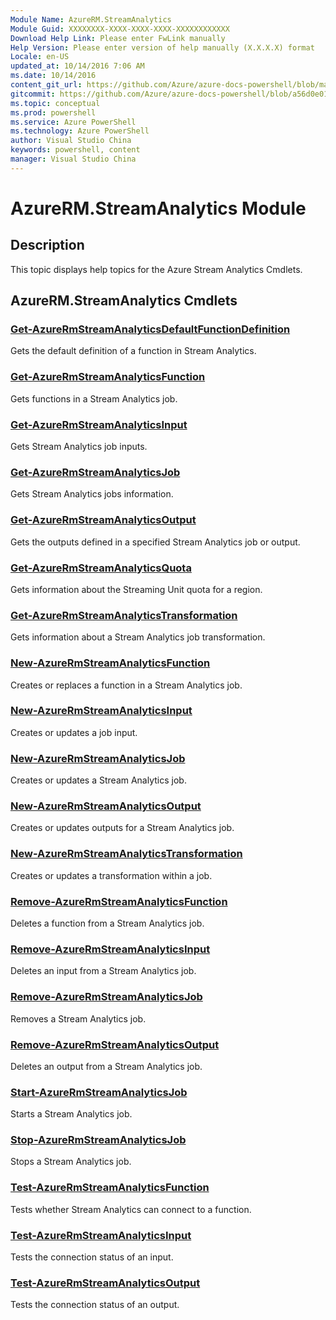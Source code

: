 ```yaml
---
Module Name: AzureRM.StreamAnalytics
Module Guid: XXXXXXXX-XXXX-XXXX-XXXX-XXXXXXXXXXXX
Download Help Link: Please enter FwLink manually
Help Version: Please enter version of help manually (X.X.X.X) format
Locale: en-US
updated_at: 10/14/2016 7:06 AM
ms.date: 10/14/2016
content_git_url: https://github.com/Azure/azure-docs-powershell/blob/master/azureps-cmdlets-docs/ResourceManager/AzureRM.StreamAnalytics/v2.0/CmdletMDs/AzureRM.StreamAnalytics.md
gitcommit: https://github.com/Azure/azure-docs-powershell/blob/a56d0e01e65c2c33aa2af13dd29addc94ead6e88/azureps-cmdlets-docs/ResourceManager/AzureRM.StreamAnalytics/v2.0/CmdletMDs/AzureRM.StreamAnalytics.md
ms.topic: conceptual
ms.prod: powershell
ms.service: Azure PowerShell
ms.technology: Azure PowerShell
author: Visual Studio China
keywords: powershell, content
manager: Visual Studio China
---
```


# AzureRM.StreamAnalytics Module
## Description
This topic displays help topics for the Azure Stream Analytics Cmdlets.

## AzureRM.StreamAnalytics Cmdlets
### [Get-AzureRmStreamAnalyticsDefaultFunctionDefinition](Get-AzureRmStreamAnalyticsDefaultFunctionDefinition.md)
Gets the default definition of a function in Stream Analytics.


### [Get-AzureRmStreamAnalyticsFunction](Get-AzureRmStreamAnalyticsFunction.md)
Gets functions in a Stream Analytics job.


### [Get-AzureRmStreamAnalyticsInput](Get-AzureRmStreamAnalyticsInput.md)
Gets Stream Analytics job inputs.


### [Get-AzureRmStreamAnalyticsJob](Get-AzureRmStreamAnalyticsJob.md)
Gets Stream Analytics jobs information.


### [Get-AzureRmStreamAnalyticsOutput](Get-AzureRmStreamAnalyticsOutput.md)
Gets the outputs defined in a specified Stream Analytics job or output.


### [Get-AzureRmStreamAnalyticsQuota](Get-AzureRmStreamAnalyticsQuota.md)
Gets information about the Streaming Unit quota for a region.


### [Get-AzureRmStreamAnalyticsTransformation](Get-AzureRmStreamAnalyticsTransformation.md)
Gets information about a Stream Analytics job transformation.


### [New-AzureRmStreamAnalyticsFunction](New-AzureRmStreamAnalyticsFunction.md)
Creates or replaces a function in a Stream Analytics job.


### [New-AzureRmStreamAnalyticsInput](New-AzureRmStreamAnalyticsInput.md)
Creates or updates a job input.


### [New-AzureRmStreamAnalyticsJob](New-AzureRmStreamAnalyticsJob.md)
Creates or updates a Stream Analytics job.


### [New-AzureRmStreamAnalyticsOutput](New-AzureRmStreamAnalyticsOutput.md)
Creates or updates outputs for a Stream Analytics job.


### [New-AzureRmStreamAnalyticsTransformation](New-AzureRmStreamAnalyticsTransformation.md)
Creates or updates a transformation within a job.


### [Remove-AzureRmStreamAnalyticsFunction](Remove-AzureRmStreamAnalyticsFunction.md)
Deletes a function from a Stream Analytics job.


### [Remove-AzureRmStreamAnalyticsInput](Remove-AzureRmStreamAnalyticsInput.md)
Deletes an input from a Stream Analytics job.


### [Remove-AzureRmStreamAnalyticsJob](Remove-AzureRmStreamAnalyticsJob.md)
Removes a Stream Analytics job.


### [Remove-AzureRmStreamAnalyticsOutput](Remove-AzureRmStreamAnalyticsOutput.md)
Deletes an output from a Stream Analytics job.


### [Start-AzureRmStreamAnalyticsJob](Start-AzureRmStreamAnalyticsJob.md)
Starts a Stream Analytics job.


### [Stop-AzureRmStreamAnalyticsJob](Stop-AzureRmStreamAnalyticsJob.md)
Stops a Stream Analytics job.


### [Test-AzureRmStreamAnalyticsFunction](Test-AzureRmStreamAnalyticsFunction.md)
Tests whether Stream Analytics can connect to a function.


### [Test-AzureRmStreamAnalyticsInput](Test-AzureRmStreamAnalyticsInput.md)
Tests the connection status of an input.


### [Test-AzureRmStreamAnalyticsOutput](Test-AzureRmStreamAnalyticsOutput.md)
Tests the connection status of an output.



